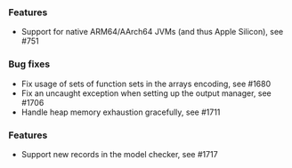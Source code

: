 <!-- NOTE:
     Release notes for unreleased changes go here, following this format:

        ### Features

         * Change description, see #123

        ### Bug fixes

         * Some bug fix, see #124

     DO NOT LEAVE A BLANK LINE BELOW THIS PREAMBLE -->
     
### Features

 * Support for native ARM64/AArch64 JVMs (and thus Apple Silicon), see #751

### Bug fixes

 * Fix usage of sets of function sets in the arrays encoding, see #1680
 * Fix an uncaught exception when setting up the output manager, see #1706
 * Handle heap memory exhaustion gracefully, see #1711


### Features

 * Support new records in the model checker, see #1717
